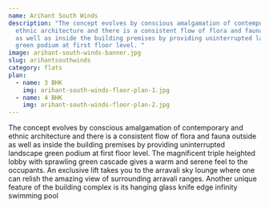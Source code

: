 ```yaml
---
name: Arihant South Winds
description: "The concept evolves by conscious amalgamation of contemporary and
  ethnic architecture and there is a consistent flow of flora and fauna outside
  as well as inside the building premises by providing uninterrupted landscape
  green podium at first floor level. "
image: arihant-south-winds-banner.jpg
slug: arihantsouthwinds
category: flats
plan:
  - name: 3 BHK
    img: arihant-south-winds-floor-plan-1.jpg
  - name: 4 BHK
    img: arihant-south-winds-floor-plan-2.jpg
---
```

<!--StartFragment-->

The concept evolves by conscious amalgamation of contemporary and ethnic architecture and there is a consistent flow of flora and fauna outside as well as inside the building premises by providing uninterrupted landscape green podium at first floor level. The magnificent triple heighted lobby with sprawling green cascade gives a warm and serene feel to the occupants. An exclusive lift takes you to the arravali sky lounge where one can relish the amazing view of surrounding arravali ranges. Another unique feature of the building complex is its hanging glass knife edge infinity swimming pool

<!--EndFragment-->